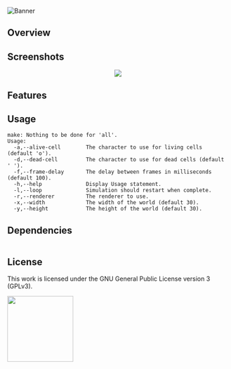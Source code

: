 ![Banner](https://s-christy.com/status-banner-service/conway/banner-slim.svg)

## Overview

## Screenshots

<p align="center">
  <img src="./res/screenshot.png" />
</p>

## Features

## Usage

```
make: Nothing to be done for 'all'.
Usage:
  -a,--alive-cell        The character to use for living cells (default 'o').
  -d,--dead-cell         The character to use for dead cells (default ' ').
  -f,--frame-delay       The delay between frames in milliseconds (default 100).
  -h,--help              Display Usage statement.
  -l,--loop              Simulation should restart when complete.
  -r,--renderer          The renderer to use.
  -x,--width             The width of the world (default 30).
  -y,--height            The height of the world (default 30).
```

## Dependencies

```
```

## License

This work is licensed under the GNU General Public License version 3 (GPLv3).

[<img src="https://s-christy.com/status-banner-service/GPLv3_Logo.svg" width="150" />](https://www.gnu.org/licenses/gpl-3.0.en.html)

